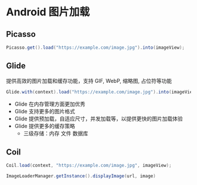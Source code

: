 # Android 图片加载

## Picasso

```java
Picasso.get().load("https://example.com/image.jpg").into(imageView);
```

## Glide

提供高效的图片加载和缓存功能，支持 GIF, WebP, 缩略图, 占位符等功能

```java
Glide.with(context).load("https://example.com/image.jpg").into(imageView)
```

- Glide 在内存管理方面更加优秀
- Glide 支持更多的图片格式
- Glide 提供预加载，自适应尺寸，并发加载等，以提供更快的图片加载体验
- Glide 提供更多的缓存策略
  - 三级存储：内存 文件 数据库

## Coil

```java
Coil.load(context, "https://example.com/image.jpg", imageView);
```

```java
ImageLoaderManager.getInstance().displayImage(url, image)
```
